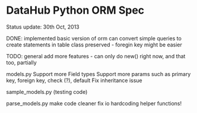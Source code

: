 DataHub Python ORM Spec
=======

Status update: 30th Oct, 2013

DONE: 
implemented basic version of orm 
can convert simple queries to create statements in table
class preserved - foregin key might be easier

TODO:
general
add more features - can only do new() right now, and that too, partially

models.py
Support more Field types
Support more params such as primary key, foreign key, check (?), default
Fix inheritance issue

sample_models.py (testing code)

parse_models.py
make code cleaner 
fix io hardcoding
helper functions! 
